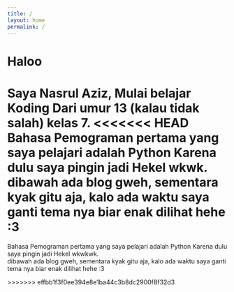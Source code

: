 ```yaml
---
title: /
layout: home
permalink: /
---
```


# Haloo
Saya Nasrul Aziz, Mulai belajar Koding Dari umur 13 (kalau tidak salah) kelas 7.
<<<<<<< HEAD
Bahasa Pemograman pertama yang saya pelajari adalah Python Karena dulu saya pingin jadi Hekel wkwk.<br>
dibawah ada blog gweh, sementara kyak gitu aja, kalo ada waktu saya ganti tema nya biar enak dilihat hehe :3
=======
Bahasa Pemograman pertama yang saya pelajari adalah Python Karena dulu saya pingin jadi Hekel wkwkwk.<br>
dibawah ada blog gweh, sementara kyak gitu aja, kalo ada waktu saya ganti tema nya biar enak dilihat hehe :3

<meta name="google-site-verification" content="eBLR3vALiBAKdmVu7Ps8zULdlV0Pjkx7UcdZC0bYCC0" />
>>>>>>> effbb1f3f0ee394e8e1ba44c3b8dc2900f8f32d3

